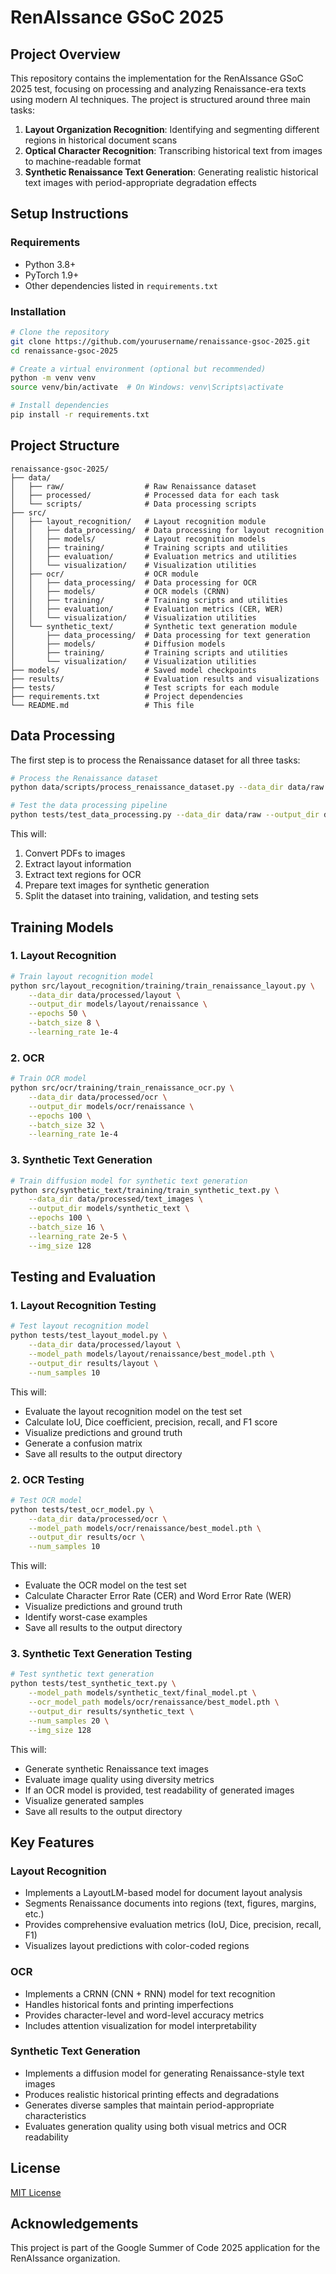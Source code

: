 # RenAIssance GSoC 2025

## Project Overview
This repository contains the implementation for the RenAIssance GSoC 2025 test, focusing on processing and analyzing Renaissance-era texts using modern AI techniques. The project is structured around three main tasks:

1. **Layout Organization Recognition**: Identifying and segmenting different regions in historical document scans
2. **Optical Character Recognition**: Transcribing historical text from images to machine-readable format
3. **Synthetic Renaissance Text Generation**: Generating realistic historical text images with period-appropriate degradation effects

## Setup Instructions

### Requirements
- Python 3.8+
- PyTorch 1.9+
- Other dependencies listed in `requirements.txt`

### Installation
```bash
# Clone the repository
git clone https://github.com/yourusername/renaissance-gsoc-2025.git
cd renaissance-gsoc-2025

# Create a virtual environment (optional but recommended)
python -m venv venv
source venv/bin/activate  # On Windows: venv\Scripts\activate

# Install dependencies
pip install -r requirements.txt
```

## Project Structure
```
renaissance-gsoc-2025/
├── data/
│   ├── raw/                  # Raw Renaissance dataset
│   ├── processed/            # Processed data for each task
│   └── scripts/              # Data processing scripts
├── src/
│   ├── layout_recognition/   # Layout recognition module
│   │   ├── data_processing/  # Data processing for layout recognition
│   │   ├── models/           # Layout recognition models
│   │   ├── training/         # Training scripts and utilities
│   │   ├── evaluation/       # Evaluation metrics and utilities
│   │   └── visualization/    # Visualization utilities
│   ├── ocr/                  # OCR module
│   │   ├── data_processing/  # Data processing for OCR
│   │   ├── models/           # OCR models (CRNN)
│   │   ├── training/         # Training scripts and utilities
│   │   ├── evaluation/       # Evaluation metrics (CER, WER)
│   │   └── visualization/    # Visualization utilities
│   └── synthetic_text/       # Synthetic text generation module
│       ├── data_processing/  # Data processing for text generation
│       ├── models/           # Diffusion models
│       ├── training/         # Training scripts and utilities
│       └── visualization/    # Visualization utilities
├── models/                   # Saved model checkpoints
├── results/                  # Evaluation results and visualizations
├── tests/                    # Test scripts for each module
├── requirements.txt          # Project dependencies
└── README.md                 # This file
```

## Data Processing

The first step is to process the Renaissance dataset for all three tasks:

```bash
# Process the Renaissance dataset
python data/scripts/process_renaissance_dataset.py --data_dir data/raw --output_dir data/processed

# Test the data processing pipeline
python tests/test_data_processing.py --data_dir data/raw --output_dir data/processed --visualize
```

This will:
1. Convert PDFs to images
2. Extract layout information
3. Extract text regions for OCR
4. Prepare text images for synthetic generation
5. Split the dataset into training, validation, and testing sets

## Training Models

### 1. Layout Recognition

```bash
# Train layout recognition model
python src/layout_recognition/training/train_renaissance_layout.py \
    --data_dir data/processed/layout \
    --output_dir models/layout/renaissance \
    --epochs 50 \
    --batch_size 8 \
    --learning_rate 1e-4
```

### 2. OCR

```bash
# Train OCR model
python src/ocr/training/train_renaissance_ocr.py \
    --data_dir data/processed/ocr \
    --output_dir models/ocr/renaissance \
    --epochs 100 \
    --batch_size 32 \
    --learning_rate 1e-4
```

### 3. Synthetic Text Generation

```bash
# Train diffusion model for synthetic text generation
python src/synthetic_text/training/train_synthetic_text.py \
    --data_dir data/processed/text_images \
    --output_dir models/synthetic_text \
    --epochs 100 \
    --batch_size 16 \
    --learning_rate 2e-5 \
    --img_size 128
```

## Testing and Evaluation

### 1. Layout Recognition Testing

```bash
# Test layout recognition model
python tests/test_layout_model.py \
    --data_dir data/processed/layout \
    --model_path models/layout/renaissance/best_model.pth \
    --output_dir results/layout \
    --num_samples 10
```

This will:
- Evaluate the layout recognition model on the test set
- Calculate IoU, Dice coefficient, precision, recall, and F1 score
- Visualize predictions and ground truth
- Generate a confusion matrix
- Save all results to the output directory

### 2. OCR Testing

```bash
# Test OCR model
python tests/test_ocr_model.py \
    --data_dir data/processed/ocr \
    --model_path models/ocr/renaissance/best_model.pth \
    --output_dir results/ocr \
    --num_samples 10
```

This will:
- Evaluate the OCR model on the test set
- Calculate Character Error Rate (CER) and Word Error Rate (WER)
- Visualize predictions and ground truth
- Identify worst-case examples
- Save all results to the output directory

### 3. Synthetic Text Generation Testing

```bash
# Test synthetic text generation
python tests/test_synthetic_text.py \
    --model_path models/synthetic_text/final_model.pt \
    --ocr_model_path models/ocr/renaissance/best_model.pth \
    --output_dir results/synthetic_text \
    --num_samples 20 \
    --img_size 128
```

This will:
- Generate synthetic Renaissance text images
- Evaluate image quality using diversity metrics
- If an OCR model is provided, test readability of generated images
- Visualize generated samples
- Save all results to the output directory

## Key Features

### Layout Recognition
- Implements a LayoutLM-based model for document layout analysis
- Segments Renaissance documents into regions (text, figures, margins, etc.)
- Provides comprehensive evaluation metrics (IoU, Dice, precision, recall, F1)
- Visualizes layout predictions with color-coded regions

### OCR
- Implements a CRNN (CNN + RNN) model for text recognition
- Handles historical fonts and printing imperfections
- Provides character-level and word-level accuracy metrics
- Includes attention visualization for model interpretability

### Synthetic Text Generation
- Implements a diffusion model for generating Renaissance-style text images
- Produces realistic historical printing effects and degradations
- Generates diverse samples that maintain period-appropriate characteristics
- Evaluates generation quality using both visual metrics and OCR readability

## License
[MIT License](LICENSE)

## Acknowledgements
This project is part of the Google Summer of Code 2025 application for the RenAIssance organization.
